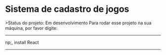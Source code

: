 <h1>Sistema de cadastro de jogos</h1>
>Status do projeto: Em desenvolvimento
Para rodar esse projeto na sua máquina, por favor digite:

***
np;, install React
***

